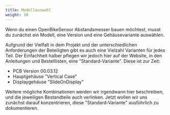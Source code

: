 ```yaml
---
title: Modellauswahl
weight: 10
---
```


Wenn du einen OpenBikeSensor Abstandsmesser bauen möchtest, musst du zunächst
ein Modell, eine Version und eine Gehäusevariante auswählen.

Aufgrund der Vielfalt in dem Projekt und der unterschiedlichen Anforderungen
der Beteiligten gibt es auch eine Vielzahl Varianten für jedes Teil. Der
Einfachheit halber pflegen wir jedoch hier auf der Website, in den Anleitungen
und Bestelllisten, eine "Standard-Variante". Diese ist zur Zeit:

* PCB Version 00.03.12
* Hauptgehäuse "Vertical Case"
* Displaygehäuse "SlideOnDisplay"

Weitere mögliche Kombinationen werden wir irgendwann hier beschreiben, und die
jeweiligen Bestandteile auch verlinken. Jetzt wollen wir uns zunächst darauf
konzentrieren, diese "Standard-Variante" ausführlich zu dokumentieren.
